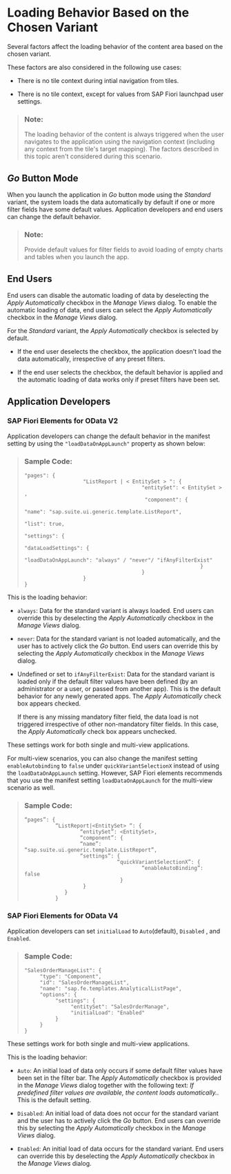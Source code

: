 <!-- loio9f4e1192f1384b85bc160288e17f69c4 -->

# Loading Behavior Based on the Chosen Variant

Several factors affect the loading behavior of the content area based on the chosen variant.

These factors are also considered in the following use cases:

-   There is no tile context during intial navigation from tiles.

-   There is no tile context, except for values from SAP Fiori launchpad user settings.


> ### Note:  
> The loading behavior of the content is always triggered when the user navigates to the application using the navigation context \(including any context from the tile's target mapping\). The factors described in this topic aren't considered during this scenario.



<a name="loio9f4e1192f1384b85bc160288e17f69c4__section_g4c_tyf_mqb"/>

## *Go* Button Mode

When you launch the application in *Go* button mode using the *Standard* variant, the system loads the data automatically by default if one or more filter fields have some default values. Application developers and end users can change the default behavior.

> ### Note:  
> Provide default values for filter fields to avoid loading of empty charts and tables when you launch the app.



<a name="loio9f4e1192f1384b85bc160288e17f69c4__section_jyq_4cg_mqb"/>

## End Users

End users can disable the automatic loading of data by deselecting the *Apply Automatically* checkbox in the *Manage Views* dialog. To enable the automatic loading of data, end users can select the *Apply Automatically* checkbox in the *Manage Views* dialog.

For the *Standard* variant, the *Apply Automatically* checkbox is selected by default.

-   If the end user deselects the checkbox, the application doesn't load the data automatically, irrespective of any preset filters.

-   If the end user selects the checkbox, the default behavior is applied and the automatic loading of data works only if preset filters have been set.




<a name="loio9f4e1192f1384b85bc160288e17f69c4__section_ldv_qcg_mqb"/>

## Application Developers



### SAP Fiori Elements for OData V2

Application developers can change the default behavior in the manifest setting by using the `"loadDataOnAppLaunch"` property as shown below:

> ### Sample Code:  
> ```
> "pages": {
>                    "ListReport | < EntitySet > ": {
>                                       "entitySet": < EntitySet > ,
>                                        "component": {
>                                                             "name": "sap.suite.ui.generic.template.ListReport",
>                                                             "list": true,
>                                                              "settings": {
>                                                                               "dataLoadSettings": {
>                                                                             "loadDataOnAppLaunch": "always" / "never"/ "ifAnyFilterExist"
>                                                          }
>                                       }
>                    }
> }
> 
> ```

This is the loading behavior:

-   `always`: Data for the standard variant is always loaded. End users can override this by deselecting the *Apply Automatically* checkbox in the *Manage Views* dialog.

-    `never`: Data for the standard variant is not loaded automatically, and the user has to actively click the *Go* button. End users can override this by selecting the *Apply Automatically* checkbox in the *Manage Views* dialog.

-   Undefined or set to `ifAnyFilterExist`: Data for the standard variant is loaded only if the default filter values have been defined \(by an administrator or a user, or passed from another app\). This is the default behavior for any newly generated apps. The *Apply Automatically* check box appears checked.

    If there is any missing mandatory filter field, the data load is not triggered irrespective of other non-mandatory filter fields. In this case, the *Apply Automatically* check box appears unchecked.


These settings work for both single and multi-view applications.

For multi-view scenarios, you can also change the manifest setting `enableAutobinding` to `false` under `quickVariantSelectionX` instead of using the `loadDataOnAppLaunch` setting. However, SAP Fiori elements recommends that you use the manifest setting `loadDataOnAppLaunch` for the multi-view scenario as well.

> ### Sample Code:  
> ```
> “pages”: {
>           “ListReport|<EntitySet> “: {
>                   “entitySet”: <EntitySet>,
>                   “component”: {
>                   “name”: “sap.suite.ui.generic.template.ListReport”,
>                   “settings”: {
>                               “quickVariantSelectionX”: {
>                                       “enableAutoBinding”:  false
>                                }
>                    }
>              }
>           }
> 
> ```



### SAP Fiori Elements for OData V4

Application developers can set `initialLoad` to `Auto`\(default\), `Disabled` , and `Enabled`.

> ### Sample Code:  
> ```
> "SalesOrderManageList": {
>      "type": "Component",
>      "id": "SalesOrderManageList",
>      "name": "sap.fe.templates.AnalyticalListPage",
>      "options": {
>           "settings": {
>                "entitySet": "SalesOrderManage",
>                "initialLoad": "Enabled"
>           }
>      }
> }
> ```

These settings work for both single and multi-view applications.

This is the loading behavior:

-   `Auto`: An initial load of data only occurs if some default filter values have been set in the filter bar. The *Apply Automatically* checkbox is provided in the *Manage Views* dialog together with the following text: *If predefined filter values are available, the content loads automatically.*. This is the default setting.

-    `Disabled`: An initial load of data does not occur for the standard variant and the user has to actively click the *Go* button. End users can override this by selecting the *Apply Automatically* checkbox in the *Manage Views* dialog.

-   `Enabled`: An initial load of data occurs for the standard variant. End users can override this by deselecting the *Apply Automatically* checkbox in the *Manage Views* dialog.


